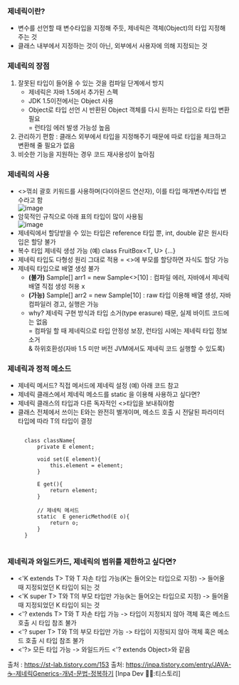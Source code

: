 ### 제네릭이란?
- 변수를 선언할 때 변수타입을 지정해 주듯, 제네릭은 객체(Object)의 타입 지정해 주는 것
- 클래스 내부에서 지정하는 것이 아닌, 외부에서 사용자에 의해 지정되는 것

### 제네릭의 장점
1. 잘못된 타입이 들어올 수 있는 것을 컴파일 단계에서 방지
   - 제네릭은 자바 1.5에서 추가된 스펙
   - JDK 1.5이전에서는 Object 사용
   - Object로 타입 선언 시 반환된 Object 객체를 다시 원하는 타입으로 타입 변환 필요   
     = 런타임 에러 발생 가능성 높음
2. 관리하기 편함 : 클래스 외부에서 타입을 지정해주기 때문에 따로 타입을 체크하고 변환해 줄 필요가 없음
3. 비슷한 기능을 지원하는 경우 코드 재사용성이 높아짐

### 제네릭의 사용
- <>꺾쇠 괄호 키워드를 사용하며(다이아몬드 연산자), 이를 타입 매개변수/타입 변수라고 함   
![image](https://github.com/user-attachments/assets/8e34375d-2d0a-461c-a661-84fd94e62a07)   
- 암묵적인 규칙으로 아래 표의 타입이 많이 사용됨   
![image](https://github.com/user-attachments/assets/584fba3c-4bad-48e5-a477-77f44575eb77)   
- 제네릭에서 할당받을 수 있는 타입은 reference 타입 뿐, int, double 같은 원시타입은 할당 불가
- 복수 타입 제네릭 생성 가능 (예) class FruitBox<T, U> {...}
- 제네릭 타입도 다형성 원리 그대로 적용 = <>에 부모를 할당하면 자식도 할당 가능
- 제네릭 타입으로 배열 생성 불가
    - **(불가)** Sample<Integer>[] arr1 = new Sample<>[10] : 컴파일 에러, 자바에서 제네릭 배열 직접 생성 허용 x
    - **(가능)** Sample<Integer>[] arr2 = new Sample[10] : raw 타입 이용해 배열 생성, 자바 컴파일러 경고, 실행은 가능
    - why? 제네릭 구현 방식과 타입 소거(type erasure) 때문, 실제 바이트 코드에는 없음   
      = 컴파일 할 때 제네릭으로 타입 안정성 보장, 런타임 시에는 제네릭 타입 정보 소거   
        & 하위호환성(자바 1.5 미만 버전 JVM에서도 제네릭 코드 실행할 수 있도록)

### 제네릭과 정적 메소드
- 제네릭 메서드? 직접 메서드에 <T> 제네릭 설정 (예) 아래 코드 참고
- 제네릭 클래스에서 제네릭 메소드를 static 을 이용해 사용하고 싶다면?
- 제네릭 클래스의 타입과 다른 독자적인 <>타입을 보내줘야함
- 클래스 전체에서 쓰이는 E와는 완전히 별개이며, 메소드 호출 시 전달된 파라미터 타입에 따라 T의 타입이 결정
  <pre>
  <code>
    class className<E>{
        private E element;
  
        void set(E element){
            this.element = element;
        }

        E get(){
            return element;
        }
      
        // 제네릭 메서드
        static <T> E genericMethod(E o){
            return o;
        }
    } 
  </code>
  </pre>   

### 제네릭과 와일드카드, 제네릭의 범위를 제한하고 싶다면?
- <'K extends T> T와 T 자손 타입 가능(K는 들어오는 타입으로 지정) -> 들어올 때 지정되었던 K 타입이 되는 것
- <'K super T> T와 T의 부모 타입만 가능(k는 들어오는 타입으로 지정) -> 들어올 때 지정되었던 K 타입이 되는 것
- <'? extends T> T와 T 자손 타입 가능 -> 타입이 지정되지 않아 객체 혹은 메소드 호출 시 타입 참조 불가
- <'? super T> T와 T의 부모 타입만 가능 -> 타입이 지정되지 않아 객체 혹은 메소드 호출 시 타입 참조 불가
- <'?> 모든 타입 가능 -> 와일드카드 <'? extends Object>와 같음


출처 : https://st-lab.tistory.com/153
출처: https://inpa.tistory.com/entry/JAVA-☕-제네릭Generics-개념-문법-정복하기 [Inpa Dev 👨‍💻:티스토리]
